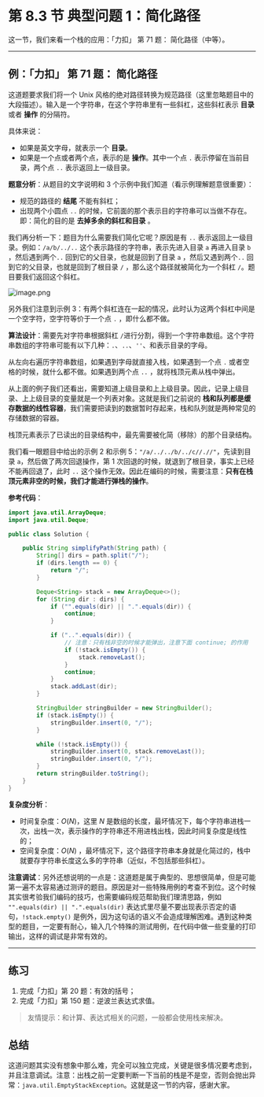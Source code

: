 # 第 8.3 节 典型问题 1：简化路径

这一节，我们来看一个栈的应用：「力扣」 第 71 题： 简化路径（中等）。

---

## 例：「力扣」 第 71 题： 简化路径

这道题要求我们将一个 Unix 风格的绝对路径转换为规范路径（这里忽略题目中的大段描述）。输入是一个字符串，在这个字符串里有一些斜杠，这些斜杠表示 **目录** 或者 **操作** 的分隔符。

具体来说：

+ 如果是英文字母，就表示一个 **目录**。
+ 如果是一个点或者两个点，表示的是 **操作**。其中一个点 `.` 表示停留在当前目录，两个点 `..` 表示返回上一级目录。

**题意分析**：从题目的文字说明和 $3$ 个示例中我们知道（看示例理解题意很重要）：

+ 规范的路径的 **结尾** 不能有斜杠；
+ 出现两个小圆点 `..` 的时候，它前面的那个表示目的字符串可以当做不存在。即：简化的目的是 **去掉多余的斜杠和目录** 。

我们再分析一下：题目为什么需要我们简化它呢？原因是有 `..` 表示返回上一级目录。例如：`/a/b/../..` 这个表示路径的字符串，表示先进入目录 `a` 再进入目录 `b` ，然后遇到两个`..` 回到它的父目录，也就是回到了目录 `a` ，然后又遇到两个`..` 回到它的父目录，也就是回到了根目录 `/` ，那么这个路径就被简化为一个斜杠 `/`。题目要我们返回这个斜杠。

![image.png](https://pic.leetcode-cn.com/1599116218-BwGcKG-image.png)

另外我们注意到示例 3：有两个斜杠连在一起的情况，此时认为这两个斜杠中间是一个空字符，空字符等价于一个点 `.` ，即什么都不做。

**算法设计**：需要先对字符串根据斜杠 `/`进行分割，得到一个字符串数组。这个字符串数组的字符串可能有以下几种：`.`、`..`、`''`、和表示目录的字母。

从左向右遍历字符串数组，如果遇到字母就直接入栈，如果遇到一个点 `.` 或者空格的时候，就什么都不做。如果遇到两个点 `..` ，就将栈顶元素从栈中弹出。

从上面的例子我们还看出，需要知道上级目录和上上级目录。因此，记录上级目录、上上级目录的变量就是一个列表对象。这就是我们之前说的 **栈和队列都是缓存数据的线性容器**，我们需要把读到的数据暂时存起来，栈和队列就是两种常见的存储数据的容器。

栈顶元素表示了已读出的目录结构中，最先需要被化简（移除）的那个目录结构。

我们看一眼题目中给出的示例 2 和示例 5：`"/a/../../b/../c//.//"`，先读到目录 `a`，然后做了两次回退操作，第 $1$ 次回退的时候，就退到了根目录，事实上已经不能再回退了，此时 `..` 这个操作无效。因此在编码的时候，需要注意：**只有在栈顶元素非空的时候，我们才能进行弹栈的操作**。

**参考代码**：

```Java []
import java.util.ArrayDeque;
import java.util.Deque;

public class Solution {

    public String simplifyPath(String path) {
        String[] dirs = path.split("/");
        if (dirs.length == 0) {
            return "/";
        }

        Deque<String> stack = new ArrayDeque<>();
        for (String dir : dirs) {
            if ("".equals(dir) || ".".equals(dir)) {
                continue;
            }

            if ("..".equals(dir)) {
                // 注意：只有栈非空的时候才能弹出，注意下面 continue; 的作用
                if (!stack.isEmpty()) {
                    stack.removeLast();
                }
                continue;
            }
            stack.addLast(dir);
        }

        StringBuilder stringBuilder = new StringBuilder();
        if (stack.isEmpty()) {
            stringBuilder.insert(0, "/");
        }

        while (!stack.isEmpty()) {
            stringBuilder.insert(0, stack.removeLast());
            stringBuilder.insert(0, "/");
        }
        return stringBuilder.toString();
    }
}
```

**复杂度分析**：

+ 时间复杂度：$O(N)$，这里 $N$ 是数组的长度，最坏情况下，每个字符串进栈一次，出栈一次，表示操作的字符串还不用进栈出栈，因此时间复杂度是线性的；
+ 空间复杂度：$O(N)$ ，最坏情况下，这个路径字符串本身就是化简过的，栈中就要存字符串长度这么多的字符串（近似，不包括那些斜杠）。

**注意调试**：另外还想说明的一点是：这道题是属于典型的、思想很简单，但是可能第一遍不太容易通过测评的题目。原因是对一些特殊用例的考查不到位。这个时候其实很考验我们编码的技巧，也需要编码规范帮助我们理清思路，例如 `"".equals(dir) || ".".equals(dir)` 表达式里尽量不要出现表示否定的语句，`!stack.empty()` 是例外，因为这句话的语义不会造成理解困难。遇到这种类型的题目，一定要有耐心，输入几个特殊的测试用例，在代码中做一些变量的打印输出，这样的调试是非常有效的。

---

## 练习

1. 完成「力扣」第 20 题：有效的括号；
2. 完成「力扣」第 150 题：逆波兰表达式求值。

  > 友情提示：和计算、表达式相关的问题，一般都会使用栈来解决。

## 总结

这道问题其实没有想象中那么难，完全可以独立完成，关键是很多情况要考虑到，并且注意调试。注意：出栈之前一定要判断一下当前的栈是不是空，否则会抛出异常：`java.util.EmptyStackException`。这就是这一节的内容，感谢大家。


